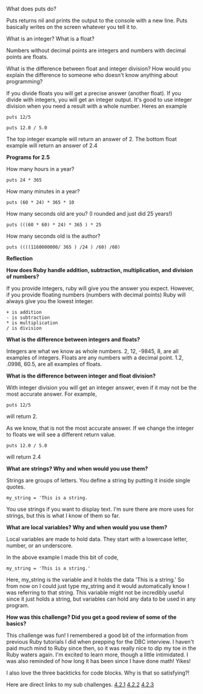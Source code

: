  What does puts do?


  Puts returns nil and prints the output to the console with a new line.
  Puts basically writes on the screen whatever you tell it to.

What is an integer? What is a float?


Numbers without decimal points are integers and numbers with decimal points are floats.

What is the difference between float and integer division? How would you explain the difference to someone who doesn't know anything about programming?


If you divide floats you will get a precise answer (another float).  If you divide with integers, you will get an integer output.  It's good to use integer division when you need a result with a whole number. Heres an example


```
puts 12/5
```


```
puts 12.0 / 5.0
```


The top integer example will return an answer of 2.
The bottom float example will return an answer of 2.4


<b>Programs for 2.5</b>


How many hours in a year?


```
puts 24 * 365
```


How many minutes in a year?


```
puts (60 * 24) * 365 * 10
```


How many seconds old are you? (I rounded and just did 25 years!)

```
puts (((60 * 60) * 24) * 365 ) * 25
```


How many seconds old is the author?


```
puts ((((1160000000/ 365 ) /24 ) /60) /60)
```


<b>Reflection</b>


<b>How does Ruby handle addition, subtraction, multiplication, and division of numbers?</b>


If you provide integers, ruby will give you the answer you expect.  However, if you provide floating numbers (numbers with decimal points) Ruby will always give you the lowest integer.

```
+ is addition
- is subtraction
* is multiplication
/ is division
```


<b>What is the difference between integers and floats?</b>


Integers are what we know as whole numbers. 2, 12, -9845, 8, are all examples of integers.  Floats are any numbers with a decimal point. 1.2, .0998, 60.5, are all examples of floats.


<b>What is the difference between integer and float division?</b>

With integer division you will get an integer answer, even if it may not be the most accurate answer. For example,

```
puts 12/5
```
will return 2.

As we know, that is not the most accurate answer. If we change the integer to floats we will see a different return value.


```
puts 12.0 / 5.0
```
will return 2.4


<b>What are strings? Why and when would you use them?</b>

Strings are groups of letters.  You define a string by putting it inside single quotes.


```
my_string = 'This is a string.
```

You use strings if you want to display text. I'm sure there are more uses for strings, but this is what I know of them so far.


<b>What are local variables? Why and when would you use them?</b>


Local variables are made to hold data. They start with a lowercase letter, number, or an underscore.

In the above example I made this bit of code,

```
my_string = 'This is a string.'
```

Here, my_string is the variable and it holds the data 'This is a string.' So from now on I could just type my_string and it would automatically know I was referring to that string.  This variable might not be incredibly useful since it just holds a string, but variables can hold any data to be used in any program.


<b>How was this challenge? Did you get a good review of some of the basics?</b>


This challenge was fun! I remembered a good bit of the information from previous Ruby tutorials I did when prepping for the DBC interview.  I haven't paid much mind to Ruby since then, so it was really nice to dip my toe in the Ruby waters again. I'm excited to learn more, though a little intimidated.  I was also reminded of how long it has been since I have done math! Yikes!


I also love the three backticks for code blocks.  Why is that so satisfying?!




Here are direct links to my sub challenges.
[4.2.1](https://raw.githubusercontent.com/allisonpaul/phase-0/master/week-4/defining-variables.rb)
[4.2.2](https://raw.githubusercontent.com/allisonpaul/phase-0/master/week-4/simple-string.rb)
[4.2.3](https://raw.githubusercontent.com/allisonpaul/phase-0/master/week-4/basic-math.rb)
